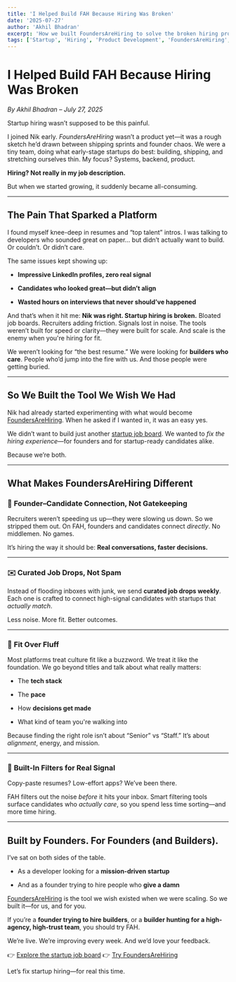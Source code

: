 ```yaml
---
title: 'I Helped Build FAH Because Hiring Was Broken'
date: '2025-07-27'
author: 'Akhil Bhadran'
excerpt: 'How we built FoundersAreHiring to solve the broken hiring process for startups and developers.'
tags: ['Startup', 'Hiring', 'Product Development', 'FoundersAreHiring', 'FAH']
---
```


# I Helped Build FAH Because Hiring Was Broken

_By Akhil Bhadran – July 27, 2025_

Startup hiring wasn’t supposed to be this painful.

I joined Nik early. _FoundersAreHiring_ wasn’t a product yet—it was a rough sketch he’d drawn between shipping sprints and founder chaos. We were a tiny team, doing what early-stage startups do best: building, shipping, and stretching ourselves thin. My focus? Systems, backend, product.

**Hiring? Not really in my job description.**

But when we started growing, it suddenly became all-consuming.

---

## The Pain That Sparked a Platform

I found myself knee-deep in resumes and “top talent” intros. I was talking to developers who sounded great on paper… but didn’t actually want to build. Or couldn’t. Or didn’t care.

The same issues kept showing up:

- **Impressive LinkedIn profiles, zero real signal**

- **Candidates who looked great—but didn’t align**

- **Wasted hours on interviews that never should’ve happened**

And that’s when it hit me: **Nik was right. Startup hiring is broken.**
Bloated job boards. Recruiters adding friction. Signals lost in noise. The tools weren’t built for speed or clarity—they were built for scale. And scale is the enemy when you're hiring for fit.

We weren’t looking for “the best resume.”
We were looking for **builders who care**. People who’d jump into the fire with us. And those people were getting buried.

---

## So We Built the Tool We Wish We Had

Nik had already started experimenting with what would become [FoundersAreHiring](https://foundersarehiring.com/). When he asked if I wanted in, it was an easy yes.

We didn’t want to build just another [startup job board](https://foundersarehiring.com/startup-job-board). We wanted to _fix the hiring experience_—for founders and for startup-ready candidates alike.

Because we’re both.

---

## What Makes FoundersAreHiring Different

### 🔗 **Founder–Candidate Connection, Not Gatekeeping**

Recruiters weren’t speeding us up—they were slowing us down. So we stripped them out.
On FAH, founders and candidates connect _directly_. No middlemen. No games.

It’s hiring the way it should be:
**Real conversations, faster decisions.**

---

### ✉️ **Curated Job Drops, Not Spam**

Instead of flooding inboxes with junk, we send **curated job drops weekly**.
Each one is crafted to connect high-signal candidates with startups that _actually match_.

Less noise. More fit. Better outcomes.

---

### 🎯 **Fit Over Fluff**

Most platforms treat culture fit like a buzzword. We treat it like the foundation.
We go beyond titles and talk about what really matters:

- The **tech stack**

- The **pace**

- How **decisions get made**

- What kind of team you're walking into

Because finding the right role isn’t about “Senior” vs “Staff.”
It’s about _alignment_, energy, and mission.

---

### 🧠 **Built-In Filters for Real Signal**

Copy-paste resumes? Low-effort apps? We’ve been there.

FAH filters out the noise _before_ it hits your inbox.
Smart filtering tools surface candidates who _actually care_, so you spend less time sorting—and more time hiring.

---

## Built by Founders. For Founders (and Builders).

I’ve sat on both sides of the table.

- As a developer looking for a **mission-driven startup**

- And as a founder trying to hire people who **give a damn**

[FoundersAreHiring](https://foundersarehiring.com/) is the tool we wish existed when we were scaling. So we built it—for us, and for you.

If you’re a **founder trying to hire builders**, or a **builder hunting for a high-agency, high-trust team**, you should try FAH.

We’re live. We’re improving every week. And we’d love your feedback.

👉 [Explore the startup job board](https://foundersarehiring.com/startup-job-board)
👉 [Try FoundersAreHiring](https://foundersarehiring.com/)

Let’s fix startup hiring—for real this time.
